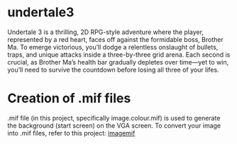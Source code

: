 # undertale3
Undertale 3 is a thrilling, 2D RPG-style adventure where the player, represented by a red heart, faces off against the formidable boss, Brother Ma. To emerge victorious, you’ll dodge a relentless onslaught of bullets, traps, and unique attacks inside a three-by-three grid arena. Each second is crucial, as Brother Ma’s health bar gradually depletes over time—yet to win, you’ll need to survive the countdown before losing all three of your lifes.

# Creation of .mif files
.mif file (in this project, specifically image.colour.mif) is used to generate the background (start screen) on the VGA screen. To convert your image into .mif files, refer to this project: [imagemif](https://github.com/stefanstancu/imgtomif)

